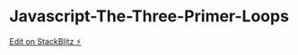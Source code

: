 # Javascript-The-Three-Primer-Loops

[Edit on StackBlitz ⚡️](https://stackblitz.com/edit/web-platform-anmp7a)